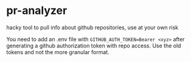 # pr-analyzer
hacky tool to pull info about github repositories, use at your own risk


You need to add an .env file with `GITHUB_AUTH_TOKEN=Bearer <xyz>` after generating a github authorization token with repo access. Use the old tokens and not the more granular format.
